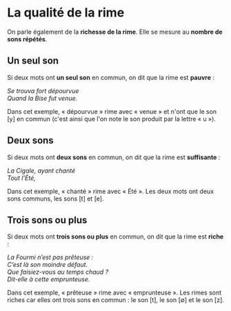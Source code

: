 # La qualité de la rime

On parle également de la **richesse de la rime**. Elle se mesure au **nombre de sons répétés**.

## Un seul son

Si deux mots ont **un seul son** en commun, on dit que la rime est **pauvre** :

*Se trouva fort dépourvue  
Quand la Bise fut venue.*

Dans cet exemple, « dépourvue » rime avec « venue » et n'ont que le son \[y\] en commun (c'est ainsi que l'on note le son produit par la lettre « u »).

## Deux sons

Si deux mots ont **deux sons** en commun, on dit que la rime est **suffisante** :

*La Cigale, ayant chanté  
Tout l’Été,*

Dans cet exemple, « chanté » rime avec « Été ». Les deux mots ont deux sons communs, les sons \[t\] et \[e\].

## Trois sons ou plus

Si deux mots ont **trois sons ou plus** en commun, on dit que la rime est **riche** :

*La Fourmi n’est pas prêteuse :  
C’est là son moindre défaut.  
Que faisiez-vous au temps chaud ?  
Dit-elle à cette emprunteuse.*

Dans cet exemple, « prêteuse » rime avec « emprunteuse ». Les rimes sont riches car elles ont trois sons en commun : le son \[t\], le son \[∅\] et le son \[z\].